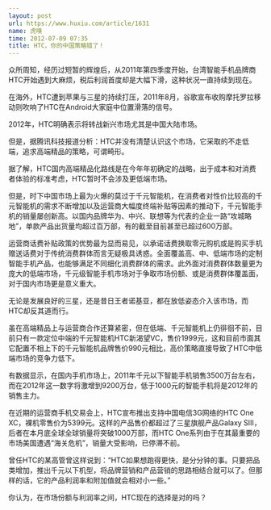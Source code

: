 ```yaml
---
layout: post
url: https://www.huxiu.com/article/1631
name: 虎嗅
time: 2012-07-09 07:35
title: HTC，你的中国策略错了！
---
```

众所周知，经历过短暂的辉煌后，从2011年第四季度开始，台湾智能手机品牌商HTC开始遇到大麻烦，税后利润首度却是大幅下滑，这种状况一直持续到现在。

在海外，HTC遭到苹果与三星的持续打压，2011年8月，谷歌宣布收购摩托罗拉移动则吹响了HTC在Android大家庭中位置滑落的信号。

2012年，HTC明确表示将转战新兴市场尤其是中国大陆市场。

但是，据腾讯科技报道分析：HTC并没有清楚认识这个市场，它采取的不走低端，追求高端精品的策略，可谓畸形。

据了解，HTC国内高端精品化路线是在今年年初确定的战略，出于成本和对消费者体验的标准考虑，HTC暂时不会涉及更低端市场。

但是，时下中国市场上最为火爆的莫过于千元智能机，在消费者对性价比较高的千元智能机的需求不断增加以及运营商大幅度终端补贴等因素的推动下，千元智能手机的销量屡创新高。以国内品牌华为、中兴、联想等为代表的企业一路“攻城略地”，单款产品出货量均超过百万部，有的截至目前甚至已超过600万部。

运营商话费补贴政策的优势最为显而易见，以承诺话费换取零元购机或是购买手机赠送话费对于传统消费群体而言无疑极具诱惑。全面覆盖高、中、低端市场的定制智能手机产品，也能够满足不同细化消费群体的需求。此外面对消费群体数量更为庞大的低端市场，千元级智能手机市场对于争取市场份额、或是消费群体覆盖面，对于国内市场更是意义重大。

无论是发展良好的三星，还是昔日王者诺基亚，都在放低姿态介入该市场，而HTC却反其道而行。

虽在高端精品上与运营商合作还算紧密，但在低端、千元智能机上仍徘徊不前，目前只有一款定位中端的千元智能机HTC新渴望VC，售价1999元，这和目前市面其它配置不相上下的千元智能机品牌售价990元相比，高价策略直接导致了HTC中低端市场的竞争力低下。

有数据显示，在国内手机市场上，2011年千元以下智能手机销售3500万台左右，而在2012年这一数字将激增到9200万台，低于1000元的智能手机将是2012年的销售主力。

在近期的运营商手机交易会上，HTC宣布推出支持中国电信3G网络的HTC One XC，裸机零售价为5399元。这样的产品售价都超过了三星旗舰产品Galaxy SIII，后者在本月底全球全球销量将突破1000万部，而HTC One系列由于在其最重要的市场美国遭遇“海关危机”，销量大受影响，已停滞不前。

曾任HTC的某高管曾这样说到：“HTC如果想跑得更快，是分分钟的事。只要把品类增加，推出千元以下机型，将品牌营销和产品营销的思路相结合就可以了。但那样的话，它的产品利润率和附加值就会相对小一些。”

你认为，在市场份额与利润率之间，HTC现在的选择是对的吗？

